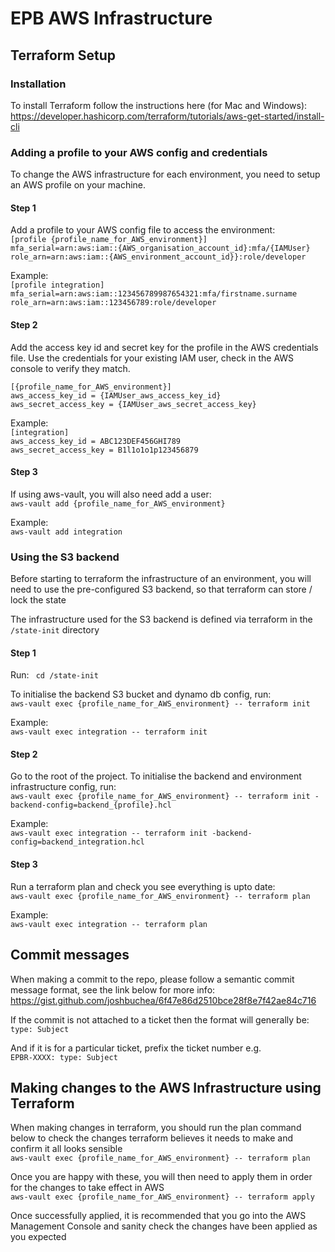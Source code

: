 # EPB AWS Infrastructure

## Terraform Setup

### Installation
To install Terraform follow the instructions here (for Mac and Windows): 
https://developer.hashicorp.com/terraform/tutorials/aws-get-started/install-cli

### Adding a profile to your AWS config and credentials
To change the AWS infrastructure for each environment, you need to setup an AWS 
profile on your machine.

#### Step 1

Add a profile to your AWS config file to access the environment:  
`[profile {profile_name_for_AWS_environment}]`  
`mfa_serial=arn:aws:iam::{AWS_organisation_account_id}:mfa/{IAMUser}`  
`role_arn=arn:aws:iam::{AWS_environment_account_id}}:role/developer`

Example:   
`[profile integration]`  
`mfa_serial=arn:aws:iam::123456789987654321:mfa/firstname.surname`  
`role_arn=arn:aws:iam::123456789:role/developer`

    
#### Step 2

Add the access key id and secret key for the profile in the AWS credentials file. Use the credentials for your existing IAM user, check in the AWS console to verify they match.

`[{profile_name_for_AWS_environment}]`  
`aws_access_key_id = {IAMUser_aws_access_key_id}`  
`aws_secret_access_key = {IAMUser_aws_secret_access_key}`

Example:  
`[integration]`  
`aws_access_key_id = ABC123DEF456GHI789`  
`aws_secret_access_key = B1l1o1o1p123456879`

#### Step 3

If using aws-vault, you will also need add a user:  
`aws-vault add {profile_name_for_AWS_environment}`

Example:  
`aws-vault add integration`

### Using the S3 backend
Before starting to terraform the infrastructure of an environment, you will need to use the pre-configured S3
backend, so that terraform can store / lock the state

The infrastructure used for the S3 backend is defined via terraform in the `/state-init` directory

#### Step 1

Run:
` cd /state-init`   

To initialise the backend S3 bucket and dynamo db config, run:  
`aws-vault exec {profile_name_for_AWS_environment} -- terraform init`

Example:  
`aws-vault exec integration -- terraform init`

#### Step 2

Go to the root of the project. To initialise the backend and environment infrastructure config, run:  
`aws-vault exec {profile_name_for_AWS_environment} -- terraform init -backend-config=backend_{profile}.hcl`

Example:  
`aws-vault exec integration -- terraform init -backend-config=backend_integration.hcl`

#### Step 3

Run a terraform plan and check you see everything is upto date:  
`aws-vault exec {profile_name_for_AWS_environment} -- terraform plan`

Example:  
`aws-vault exec integration -- terraform plan`


## Commit messages
When making a commit to the repo, please follow a semantic commit message format, see the link below for more info:  
https://gist.github.com/joshbuchea/6f47e86d2510bce28f8e7f42ae84c716

If the commit is not attached to a ticket then the format will generally be:  
`type: Subject`

And if it is for a particular ticket, prefix the ticket number e.g.  
`EPBR-XXXX: type: Subject`

## Making changes to the AWS Infrastructure using Terraform
When making changes in terraform, you should run the plan command below to check the changes terraform believes it needs
to make and confirm it all looks sensible  
`aws-vault exec {profile_name_for_AWS_environment} -- terraform plan`

Once you are happy with these, you will then need to apply them in order for the changes to take effect in AWS  
`aws-vault exec {profile_name_for_AWS_environment} -- terraform apply`

Once successfully applied, it is recommended that you go into the AWS Management Console and sanity check the changes 
have been applied as you expected
